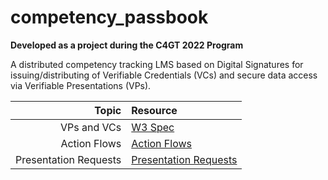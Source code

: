 # competency_passbook

**Developed as a project during the C4GT 2022 Program**

A distributed competency tracking LMS based on Digital Signatures for issuing/distributing of Verifiable Credentials (VCs) and secure data access via Verifiable Presentations (VPs).

| Topic                 | Resource                                                                                                                  |
| --------------------: | :------------------------------------------------------------------------------------------------------------------------ |
| VPs and VCs           | [W3 Spec](https://www.w3.org/TR/vc-data-model)                                                                            |
| Action Flows          | [Action Flows](https://github.com/Samagra-Development/competency_passbook/blob/main/dev-docs/Action%20Flows.md)           |
| Presentation Requests | [Presentation Requests](https://github.com/Ansh-Sarkar/competency_passbook/blob/main/dev-docs/Presentation%20Requests.md) |
